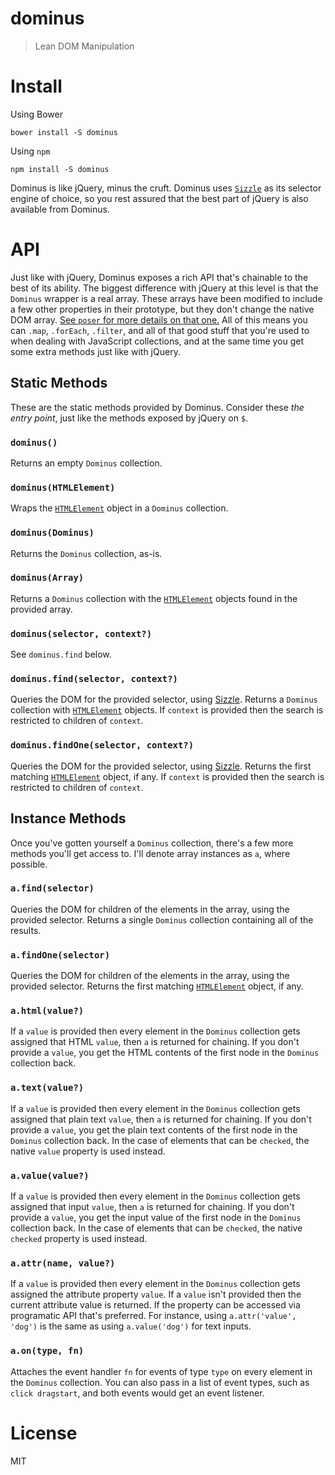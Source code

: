 # dominus

> Lean DOM Manipulation

# Install

Using Bower

```shell
bower install -S dominus
```

Using `npm`

```shell
npm install -S dominus
```

Dominus is like jQuery, minus the cruft. Dominus uses [`Sizzle`][1] as its selector engine of choice, so you rest assured that the best part of jQuery is also available from Dominus.

# API

Just like with jQuery, Dominus exposes a rich API that's chainable to the best of its ability. The biggest difference with jQuery at this level is that the `Dominus` wrapper is a real array. These arrays have been modified to include a few other properties in their prototype, but they don't change the native DOM array. [See `poser` for more details on that one.][3] All of this means you can `.map`, `.forEach`, `.filter`, and all of that good stuff that you're used to when dealing with JavaScript collections, and at the same time you get some extra methods just like with jQuery.

## Static Methods

These are the static methods provided by Dominus. Consider these _the entry point_, just like the methods exposed by jQuery on `$`.

### `dominus()`

Returns an empty `Dominus` collection.

### `dominus(HTMLElement)`

Wraps the [`HTMLElement`][2] object in a `Dominus` collection.

### `dominus(Dominus)`

Returns the `Dominus` collection, as-is.

### `dominus(Array)`

Returns a `Dominus` collection with the [`HTMLElement`][2] objects found in the provided array.

### `dominus(selector, context?)`

See `dominus.find` below.

### `dominus.find(selector, context?)`

Queries the DOM for the provided selector, using [Sizzle][1]. Returns a `Dominus` collection with [`HTMLElement`][2] objects. If `context` is provided then the search is restricted to children of `context`.

### `dominus.findOne(selector, context?)`

Queries the DOM for the provided selector, using [Sizzle][1]. Returns the first matching [`HTMLElement`][2] object, if any. If `context` is provided then the search is restricted to children of `context`.

## Instance Methods

Once you've gotten yourself a `Dominus` collection, there's a few more methods you'll get access to. I'll denote array instances as `a`, where possible.

### `a.find(selector)`

Queries the DOM for children of the elements in the array, using the provided selector. Returns a single `Dominus` collection containing all of the results.

### `a.findOne(selector)`

Queries the DOM for children of the elements in the array, using the provided selector. Returns the first matching [`HTMLElement`][2] object, if any.

### `a.html(value?)`

If a `value` is provided then every element in the `Dominus` collection gets assigned that HTML `value`, then `a` is returned for chaining. If you don't provide a `value`, you get the HTML contents of the first node in the `Dominus` collection back.

### `a.text(value?)`

If a `value` is provided then every element in the `Dominus` collection gets assigned that plain text `value`, then `a` is returned for chaining. If you don't provide a `value`, you get the plain text contents of the first node in the `Dominus` collection back. In the case of elements that can be `checked`, the native `value` property is used instead.

### `a.value(value?)`

If a `value` is provided then every element in the `Dominus` collection gets assigned that input `value`, then `a` is returned for chaining. If you don't provide a `value`, you get the input value of the first node in the `Dominus` collection back. In the case of elements that can be `checked`, the native `checked` property is used instead.

### `a.attr(name, value?)`

If a `value` is provided then every element in the `Dominus` collection gets assigned the attribute property `value`. If a `value` isn't provided then the current attribute value is returned. If the property can be accessed via programatic API that's preferred. For instance, using `a.attr('value', 'dog')` is the same as using `a.value('dog')` for text inputs.

### `a.on(type, fn)`

Attaches the event handler `fn` for events of type `type` on every element in the `Dominus` collection. You can also pass in a list of event types, such as `click dragstart`, and both events would get an event listener.

# License

MIT

[1]: http://sizzlejs.com/ "Sizzle.js Selector Engine"
[2]: https://developer.mozilla.org/en/docs/Web/API/HTMLElement
[3]: https://github.com/bevacqua/poser

